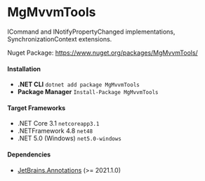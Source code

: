 # MgMvvmTools
ICommand and INotifyPropertyChanged implementations, SynchronizationContext extensions.

Nuget Package: https://www.nuget.org/packages/MgMvvmTools/

#### Installation
 - **.NET CLI** `dotnet add package MgMvvmTools`
 - **Package Manager** `Install-Package MgMvvmTools`

#### Target Frameworks
 - .NET Core 3.1 `netcoreapp3.1`
 - .NETFramework 4.8 `net48`
 - .NET 5.0 (Windows) `net5.0-windows`

#### Dependencies
 - [JetBrains.Annotations](https://www.nuget.org/packages/JetBrains.Annotations/) (>= 2021.1.0)
